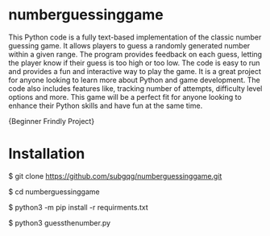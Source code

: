# numberguessinggame
This Python code is a fully text-based implementation of the classic number guessing game. It allows players to guess a randomly generated number within a given range. The program provides feedback on each guess, letting the player know if their guess is too high or too low. The code is easy to run and provides a fun and interactive way to play the game. It is a great project for anyone looking to learn more about Python and game development. The code also includes features like, tracking number of attempts, difficulty level options and more. This game will be a perfect fit for anyone looking to enhance their Python skills and have fun at the same time.

{Beginner Frindly Project}

# Installation

$  git clone https://github.com/subgqg/numberguessinggame.git

$ cd numberguessinggame

$ python3 -m pip install -r requirments.txt

$ python3 guessthenumber.py
